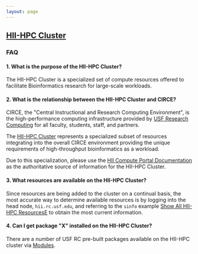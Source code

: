 ```yaml
---
layout: page
---
```


## [HII-HPC Cluster](../hii-hpc.html)

### FAQ

#### 1. What is the purpose of the HII-HPC Cluster?

The HII-HPC Cluster is a specialized set of compute resources offered
to facilitate Bioinformatics research for large-scale workloads.

#### 2. What is the relationship between the HII-HPC Cluster and CIRCE?

CIRCE, the "Central Instructional and Research Computing Environment",
is the high-performance computing infrastructure provided by
[USF Research Computing](http://www.usf.edu/it/research-computing/)
for all faculty, students, staff, and partners.

The [HII-HPC Cluster](../hii-hpc.html) represents a specialized subset of resources
integrating into the overall CIRCE environment providing the unique requirements of
high-throughput bioinformatics as a workload.

Due to this specialization, please use the [HII Compute Portal Documentation](https://usf-hii.github.io/)
as the authoritative source of information for the HII-HPC Cluster.

#### 3. What resources are available on the HII-HPC Cluster?

Since resources are being added to the cluster on a continual basis, the most accurate way to determine
available resources is by logging into the head node, `hii.rc.usf.edu`, and referring to
the `sinfo` example [Show All HII-HPC ResourcesE](sinfo.html#show-all-hii-hpc-resources) to obtain the most current information.

#### 4. Can I get package "X" installed on the HII-HPC Cluster?

There are a number of USF RC pre-built packages available on the HII-HPC cluster via [Modules](modules.html).


